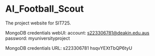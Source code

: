 # AI_Football_Scout
The project website for SIT725.

MongoDB credentials webUI:
account: s223306781@deakin.edu.aus
password: myuniversityproject

MongoDB credentials URL:
s223306781
hsqvYEXtTbQP6tyU
